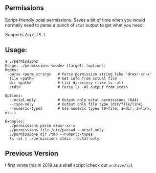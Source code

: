 ## Permissions

Script-friendly octal permissions. Saves a bit of time when you would normally
need to parse a bunch of `stat` output to get what you need.

Supports Zig `0.15.1`

## Usage:

```
% ./permissions 
Usage: ./permissions <mode> [target] [options]
Modes:
  parse <perm_string>   # Parse permission string like 'drwxr-xr-x'
  file <path>           # Get info from actual file
  dir <path>            # List directory (like ls -al)
  stdin                 # Parse ls -al output from stdin

Options:
  --octal-only          # Output only octal permissions (644)
  --type-only           # Output only file type (dir/file/link)
  --numeric-types       # Use numeric types (0=file, 1=dir, 2=link, etc.)

Examples:
  ./permissions parse drwxr-xr-x
  ./permissions file /etc/passwd --octal-only
  ./permissions dir /tmp --numeric-types
  ls -al | ./permissions stdin --octal-only
```


## Previous Version

I first wrote this in 2019 as a shell script (check out `archive/lp`).